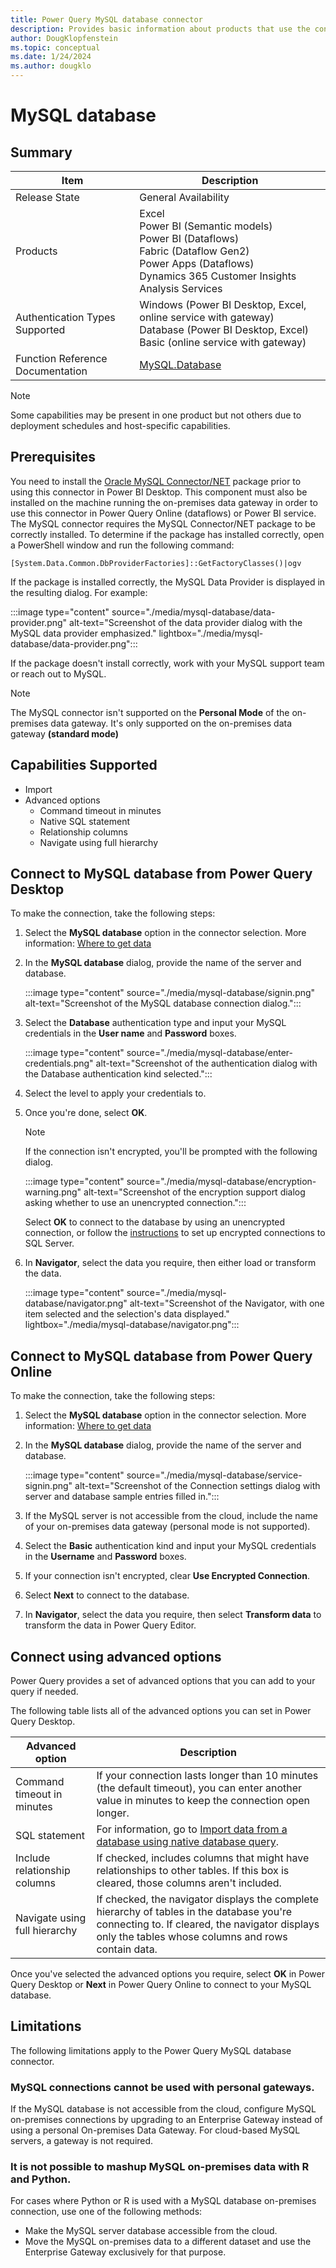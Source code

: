 ```yaml
---
title: Power Query MySQL database connector
description: Provides basic information about products that use the connector, supported authentication types, prerequisites, and connection instructions.
author: DougKlopfenstein
ms.topic: conceptual
ms.date: 1/24/2024
ms.author: dougklo
---
```


# MySQL database

## Summary

| Item | Description |
| ---- | ----------- |
| Release State | General Availability |
| Products | Excel<br/>Power BI (Semantic models)<br/>Power BI (Dataflows)<br/>Fabric (Dataflow Gen2)<br/>Power Apps (Dataflows)<br/>Dynamics 365 Customer Insights<br/>Analysis Services |
| Authentication Types Supported | Windows (Power BI Desktop, Excel, online service with gateway)<br/>Database (Power BI Desktop, Excel)<br/>Basic (online service with gateway) |
| Function Reference Documentation | [MySQL.Database](/powerquery-m/mysql-database) |

> [!NOTE]
> Some capabilities may be present in one product but not others due to deployment schedules and host-specific capabilities.

## Prerequisites

You need to install the [Oracle MySQL Connector/NET](https://dev.mysql.com/downloads/connector/net/) package prior to using this connector in Power BI Desktop. This component must also be installed on the machine running the on-premises data gateway in order to use this connector in Power Query Online (dataflows) or Power BI service. The MySQL connector requires the MySQL Connector/NET package to be correctly installed. To determine if the package has installed correctly, open a PowerShell window and run the following command:

`[System.Data.Common.DbProviderFactories]::GetFactoryClasses()|ogv`

If the package is installed correctly, the MySQL Data Provider is displayed in the resulting dialog. For example:

:::image type="content" source="./media/mysql-database/data-provider.png" alt-text="Screenshot of the data provider dialog with the MySQL data provider emphasized." lightbox="./media/mysql-database/data-provider.png":::

If the package doesn't install correctly, work with your MySQL support team or reach out to MySQL.

> [!NOTE]
> The MySQL connector isn't supported on the **Personal Mode** of the on-premises data gateway. It's only supported on the on-premises data gateway **(standard mode)**

## Capabilities Supported

* Import
* Advanced options
  * Command timeout in minutes
  * Native SQL statement
  * Relationship columns
  * Navigate using full hierarchy

## Connect to MySQL database from Power Query Desktop

To make the connection, take the following steps:

1. Select the **MySQL database** option in the connector selection. More information: [Where to get data](../where-to-get-data.md)

2. In the **MySQL database** dialog, provide the name of the server and database.

   :::image type="content" source="./media/mysql-database/signin.png" alt-text="Screenshot of the MySQL database connection dialog.":::

3. Select the **Database** authentication type and input your MySQL credentials in the **User name** and **Password** boxes.

   :::image type="content" source="./media/mysql-database/enter-credentials.png" alt-text="Screenshot of the authentication dialog with the Database authentication kind selected.":::

4. Select the level to apply your credentials to.

5. Once you're done, select **OK**.

   > [!NOTE]
   > If the connection isn't encrypted, you'll be prompted with the following dialog.

   :::image type="content" source="./media/mysql-database/encryption-warning.png" alt-text="Screenshot of the encryption support dialog asking whether to use an unencrypted connection.":::

   Select **OK** to connect to the database by using an unencrypted connection, or follow the [instructions](/sql/database-engine/configure-windows/enable-encrypted-connections-to-the-database-engine) to set up encrypted connections to SQL Server.

6. In **Navigator**, select the data you require, then either load or transform the data.

   :::image type="content" source="./media/mysql-database/navigator.png" alt-text="Screenshot of the Navigator, with one item selected and the selection's data displayed." lightbox="./media/mysql-database/navigator.png":::

## Connect to MySQL database from Power Query Online

To make the connection, take the following steps:

1. Select the **MySQL database** option in the connector selection. More information: [Where to get data](../where-to-get-data.md)

2. In the **MySQL database** dialog, provide the name of the server and database.  

   :::image type="content" source="./media/mysql-database/service-signin.png" alt-text="Screenshot of the Connection settings dialog with server and database sample entries filled in.":::

3. If the MySQL server is not accessible from the cloud, include the name of your on-premises data gateway (personal mode is not supported).

4. Select the **Basic** authentication kind and input your MySQL credentials in the **Username** and **Password** boxes.

5. If your connection isn't encrypted, clear **Use Encrypted Connection**.

6. Select **Next** to connect to the database.

7. In **Navigator**, select the data you require, then select **Transform data** to transform the data in Power Query Editor.

## Connect using advanced options

Power Query provides a set of advanced options that you can add to your query if needed.

The following table lists all of the advanced options you can set in Power Query Desktop.

| Advanced option | Description |
| --------------- | ----------- |
| Command timeout in minutes | If your connection lasts longer than 10 minutes (the default timeout), you can enter another value in minutes to keep the connection open longer. |
| SQL statement | For information, go to [Import data from a database using native database query](../native-database-query.md). |
| Include relationship columns | If checked, includes columns that might have relationships to other tables. If this box is cleared, those columns aren't included. |
| Navigate using full hierarchy | If checked, the navigator displays the complete hierarchy of tables in the database you're connecting to. If cleared, the navigator displays only the tables whose columns and rows contain data. |

Once you've selected the advanced options you require, select **OK** in Power Query Desktop or **Next** in Power Query Online to connect to your MySQL database.

## Limitations

The following limitations apply to the Power Query MySQL database connector.

### MySQL connections cannot be used with personal gateways.

If the MySQL database is not accessible from the cloud, configure MySQL on-premises connections by upgrading to an Enterprise Gateway instead of using a personal On-premises Data Gateway. For cloud-based MySQL servers, a gateway is not required.

### It is not possible to mashup MySQL on-premises data with R and Python. 

For cases where Python or R is used with a MySQL database on-premises connection, use one of the following methods:

- Make the MySQL server database accessible from the cloud.
- Move the MySQL on-premises data to a different dataset and use the Enterprise Gateway exclusively for that purpose. 
